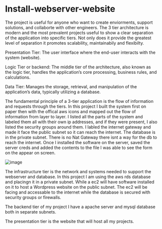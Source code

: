 # Install-webserver-website
The project is useful for anyone who want to create enviorments, support solutions, and collaborte with other engineers.
The 3 tier architecture is modern and the most prevalent projects useful to show a clear separation of the application into specific tiers. Not only does it provide the greatest level of separation it promotes scalability, maintainabily and flexibilty.

Presentation Tier: The user interface where the end-user interacts with the system (website).

Logic Tier or backend: The middle tier of the architecture, also known as the logic tier, handles the application’s core processing, business rules, and calculations.

Data Tier: Manages the storage, retrieval, and manipulation of the application’s data, typically utilizing a database.

The fundamental principle of a 3-tier application is the flow of information and requests through the tiers. In this project I built the system first on paper then with the offical aws icons and mapped out the flow of information from layer to layer. I listed all the parts of the system and labeled them all with their own  ip addresses, and if they were present, I also listed the security groups around them. I labled the internet gateway and made it face the public subnet so it can reach the internet. The database is in the private subnet. There is no Nat Gateway there isnt a way for the db to reach the internet. Once I installed the software on the server, saved the server creds and added the contents to the file I was able to see the form on the appear on screen.


![image](https://github.com/user-attachments/assets/905c66f5-540d-4155-b144-66a06be3e896)

The infrastructure tier is the network and systems needed to support the webserver and database. In this project I am using the aws rds database and placingn it in a private subnet. While a ec2 will have software installed on it to host a Wordpress website on the public subnet. The ec2 will be facing and accessable to the internet while the database is secured with security groups or firewalls.

The backend tier of my project I have a apache server and mysql database both in separate subnets.

The presentation tier is the website that will host all my projects.









